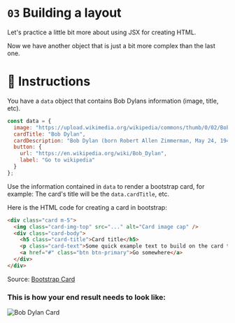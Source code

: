 
# `03` Building a layout

Let's practice a little bit more about using JSX for creating HTML.

Now we have another object that is just a bit more complex than the last one.

# :speech_balloon: Instructions

You have a `data` object that contains Bob Dylans information (image, title, etc).

```js
const data = {
  image: "https://upload.wikimedia.org/wikipedia/commons/thumb/0/02/Bob_Dylan_-_Azkena_Rock_Festival_2010_2.jpg/800px-Bob_Dylan_-_Azkena_Rock_Festival_2010_2.jpg",
  cardTitle: "Bob Dylan",
  cardDescription: "Bob Dylan (born Robert Allen Zimmerman, May 24, 1941) is an American singer/songwriter, author, and artist who has been an influential figure in popular music and culture for more than five decades.",
  button: {
    url: "https://en.wikipedia.org/wiki/Bob_Dylan",
    label: "Go to wikipedia"
  }
};
```

Use the information contained in `data` to render a bootstrap card, for example: The card's title will be the `data.cardTitle`, etc.

Here is the HTML code for creating a card in bootstrap:

```html
<div class="card m-5">
  <img class="card-img-top" src="..." alt="Card image cap" />
  <div class="card-body">
    <h5 class="card-title">Card title</h5>
    <p class="card-text">Some quick example text to build on the card title and make up the bulk of the cards content.</p>
    <a href="#" class="btn btn-primary">Go somewhere</a>
  </div>
</div>
````
Source: [Bootstrap Card](https://getbootstrap.com/docs/4.0/components/card/#example)

### This is how your end result needs to look like:

![Bob Dylan Card](./src/image/reference-image-react.png)

